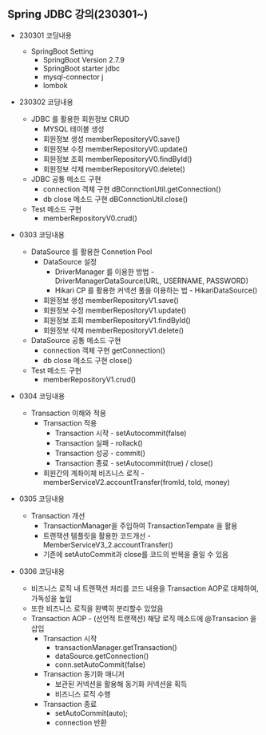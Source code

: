 ## Spring JDBC 강의(230301~)
  - 230301 코딩내용
    - SpringBoot Setting
      - SpringBoot Version 2.7.9
      - SpringBoot starter jdbc
      - mysql-connector j
      - lombok
      
  - 230302 코딩내용
    - JDBC 를 활용한 회원정보 CRUD
      - MYSQL 테이블 생성
      - 회원정보 생성 memberRepositoryV0.save()
      - 회원정보 수정 memberRepositoryV0.update()
      - 회원정보 조회 memberRepositoryV0.findById()
      - 회원정보 삭제 memberRepositoryV0.delete()
    - JDBC 공통 메소드 구현 
      - connection 객체 구현 dBConnctionUtil.getConnection()
      - db close 메소드 구현 dBConnctionUtil.close()
    - Test 메소드 구현
      - memberRepositoryV0.crud()
      
  - 0303 코딩내용
    - DataSource 를 활용한 Connetion Pool
      - DataSource 설정 
        - DriverManager 를 이용한 방법 - DriverManagerDataSource(URL, USERNAME, PASSWORD)
        - Hikari CP 를 활용한 커넥션 풀을 이용하는 법 - HikariDataSource()
      - 회원정보 생성 memberRepositoryV1.save()
      - 회원정보 수정 memberRepositoryV1.update()
      - 회원정보 조회 memberRepositoryV1.findById()
      - 회원정보 삭제 memberRepositoryV1.delete()
    - DataSource 공통 메소드 구현 
      - connection 객체 구현 getConnection()
      - db close 메소드 구현 close()
    - Test 메소드 구현
      - memberRepositoryV1.crud()
  - 0304 코딩내용
    - Transaction 이해와 적용
      - Transaction 적용
        - Transaction 시작 - setAutocommit(false)
        - Transaction 실패 - rollack()
        - Transaction 성공 - commit()
        - Transaction 종료 - setAutocommit(true) / close()
      - 회원간의 계좌이체 비즈니스 로직 - memberServiceV2.accountTransfer(fromId, toId, money)
  - 0305 코딩내용
    - Transaction 개선
      - TransactionManager을 주입하여 TransactionTempate 을 활용  
      - 트랜잭션 템플릿을 활용한 코드개선 - MemberServiceV3_2.accountTransfer()
      - 기존에 setAutoCommit과 close를 코드의 반복을 줄일 수 있음
  - 0306 코딩내용
    - 비즈니스 로직 내 트랜잭션 처리를 코드 내용을 Transaction AOP로 대체하여, 가독성을 높임
    - 또한 비즈니스 로직을 완벽히 분리할수 있었음
    - Transaction AOP - (선언적 트랜잭션) 해당 로직 메소드에 @Transacion 을 삽입
      - Transaction 시작 
        - transactionManager.getTransaction()
        - dataSource.getConnection()
        - conn.setAutoCommit(false)
      - Transaction 동기화 매니저
        - 보관된 커넥션을 활용해 동기화 커넥션을 획득
        - 비즈니스 로직 수행
      - Transaction 종료
        - setAutoCommit(auto);
        - connection 반환
      
